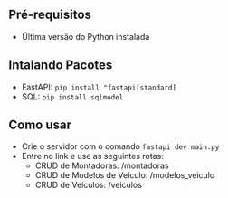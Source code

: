 ## Pré-requisitos

- Última versão do Python instalada

## Intalando Pacotes

- FastAPI: ```pip install "fastapi[standard]```
- SQL: ```pip install sqlmodel```

## Como usar

- Crie o servidor com o comando ```fastapi dev main.py```
- Entre no link e use as seguintes rotas:
    - CRUD de Montadoras: /montadoras
    - CRUD de Modelos de Veículo: /modelos_veiculo
    - CRUD de Veículos: /veiculos